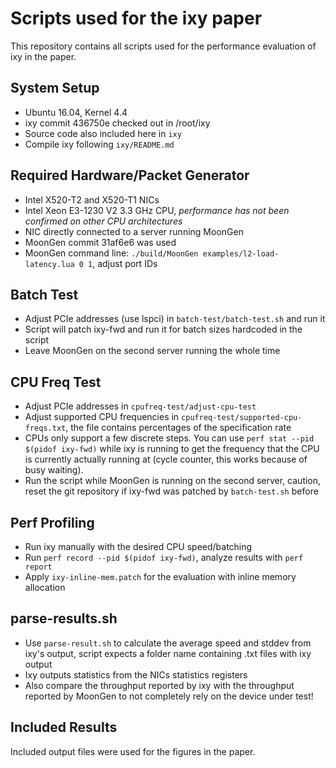 Scripts used for the ixy paper
==============================
This repository contains all scripts used for the performance evaluation of ixy in the paper.


System Setup
------------
* Ubuntu 16.04, Kernel 4.4
* ixy commit 436750e checked out in /root/ixy
* Source code also included here in `ixy`
* Compile ixy following `ixy/README.md`

Required Hardware/Packet Generator
----------------------------------
* Intel X520-T2 and X520-T1 NICs
* Intel Xeon E3-1230 V2 3.3 GHz CPU, *performance has not been confirmed on other CPU architectures*
* NIC directly connected to a server running MoonGen
* MoonGen commit 31af6e6 was used
* MoonGen command line: `./build/MoonGen examples/l2-load-latency.lua 0 1`, adjust port IDs


Batch Test
----------
* Adjust PCIe addresses (use lspci) in `batch-test/batch-test.sh` and run it
* Script will patch ixy-fwd and run it for batch sizes hardcoded in the script
* Leave MoonGen on the second server running the whole time

CPU Freq Test
------------
* Adjust PCIe addresses in `cpufreq-test/adjust-cpu-test`
* Adjust supported CPU frequencies in `cpufreq-test/supported-cpu-freqs.txt`, the file contains percentages of the specification rate
* CPUs only support a few discrete steps. You can use `perf stat --pid $(pidof ixy-fwd)` while ixy is running to get the frequency that the CPU is currently actually running at (cycle counter, this works because of busy waiting).
* Run the script while MoonGen is running on the second server, caution, reset the git repository if ixy-fwd was patched by `batch-test.sh` before

Perf Profiling
--------------
* Run ixy manually with the desired CPU speed/batching
* Run `perf record --pid $(pidof ixy-fwd)`, analyze results with `perf report`
* Apply `ixy-inline-mem.patch` for the evaluation with inline memory allocation

parse-results.sh
---------------
* Use `parse-result.sh` to calculate the average speed and stddev from ixy's output, script expects a folder name containing .txt files with ixy output
* Ixy outputs statistics from the NICs statistics registers
* Also compare the throughput reported by ixy with the throughput reported by MoonGen to not completely rely on the device under test!


Included Results
----------------
Included output files were used for the figures in the paper.


